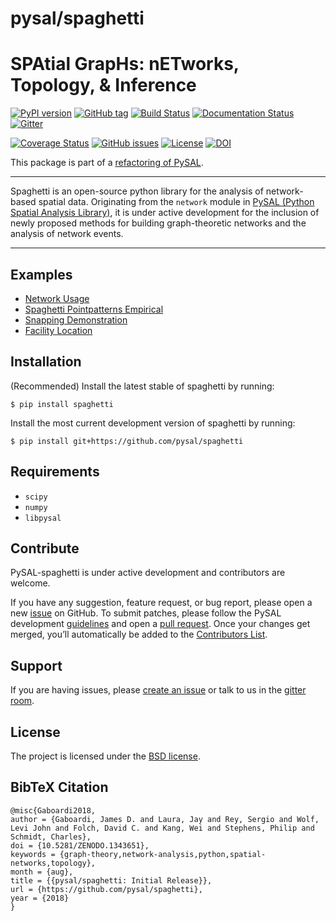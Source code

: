 
pysal/spaghetti
===============

SPAtial GrapHs: nETworks, Topology, & Inference
===============================================

[![PyPI version](https://badge.fury.io/py/spaghetti.svg)](https://badge.fury.io/py/spaghetti) [![GitHub tag](https://img.shields.io/github/tag/pysal/spaghetti.svg?maxAge=3600&label=Github)](https://github.com/pysal/spaghetti) [![Build Status](https://travis-ci.org/pysal/spaghetti.svg?branch=master)](https://travis-ci.org/pysal/spaghetti) [![Documentation Status](https://readthedocs.org/projects/pysal-spaghetti/badge/?version=latest)](https://pysal-spaghetti.readthedocs.io/en/latest/?badge=latest) [![Gitter](https://badges.gitter.im/pysal/Spaghetti.svg)](https://gitter.im/pysal/Spaghetti?utm_source=badge&utm_medium=badge&utm_campaign=pr-badge)


[![Coverage Status](https://coveralls.io/repos/github/pysal/spaghetti/badge.svg)](https://coveralls.io/github/pysal/spaghetti) [![GitHub issues](https://img.shields.io/github/issues/pysal/spaghetti.svg?maxAge=3600)](https://github.com/pysal/spaghetti/issues) [![License](https://img.shields.io/badge/License-BSD%203--Clause-blue.svg)](https://opensource.org/licenses/BSD-3-Clause) [![DOI](https://zenodo.org/badge/88305306.svg)](https://zenodo.org/badge/latestdoi/88305306)



This package is part of a [refactoring of PySAL](https://github.com/pysal/pysal/wiki/PEP-13:-Refactor-PySAL-Using-Submodules).

--------------------------------------

Spaghetti is an open-source python library for the analysis of network-based spatial data. Originating from the `network` module in [PySAL (Python Spatial Analysis Library)](http://pysal.org), it is under active development for the inclusion of newly proposed methods for building graph-theoretic networks and the analysis of network events.

-------------------------------


Examples
--------
* [Network Usage](https://github.com/pysal/spaghetti/blob/master/notebooks/Network_Usage.ipynb)
* [Spaghetti Pointpatterns Empirical](https://github.com/pysal/spaghetti/blob/master/notebooks/Spaghetti_Pointpatterns_Empirical.ipynb)
* [Snapping Demonstration](https://github.com/pysal/spaghetti/blob/master/notebooks/Snapping_Demonstration.ipynb)
* [Facility Location](https://github.com/pysal/spaghetti/blob/master/notebooks/Facility_Location.ipynb)


Installation
------------

(Recommended) Install the latest stable of spaghetti by running:

```
$ pip install spaghetti
```

Install the most current development version of spaghetti by running:

```
$ pip install git+https://github.com/pysal/spaghetti
```


Requirements
------------

- `scipy`
- `numpy`
- `libpysal`


Contribute
----------

PySAL-spaghetti is under active development and contributors are welcome.

If you have any suggestion, feature request, or bug report, please open a new [issue](https://github.com/pysal/spaghetti/issues) on GitHub. To submit patches, please follow the PySAL development [guidelines](http://pysal.readthedocs.io/en/latest/developers/index.html) and open a [pull request](https://github.com/pysal/spaghetti). Once your changes get merged, you’ll automatically be added to the [Contributors List](https://github.com/pysal/spaghetti/graphs/contributors).

Support
-------

If you are having issues, please [create an issue](https://github.com/pysal/spaghetti/issues) or talk to us in the [gitter room](https://gitter.im/pysal/spaghetti).

License
-------

The project is licensed under the [BSD license](https://github.com/pysal/spaghetti/blob/master/LICENSE.txt).

BibTeX Citation
---------------

```
@misc{Gaboardi2018,
author = {Gaboardi, James D. and Laura, Jay and Rey, Sergio and Wolf, Levi John and Folch, David C. and Kang, Wei and Stephens, Philip and Schmidt, Charles},
doi = {10.5281/ZENODO.1343651},
keywords = {graph-theory,network-analysis,python,spatial-networks,topology},
month = {aug},
title = {{pysal/spaghetti: Initial Release}},
url = {https://github.com/pysal/spaghetti},
year = {2018}
}
```

